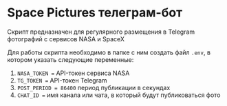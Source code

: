 # Space Pictures телеграм-бот

Скрипт предназначен для регулярного размещения в Telegram фотографий с сервисов NASA и SpaceX

Для работы скрипта необходимо в папке с ним создать файл `.env`, в котором указать следующие переменные:

1. `NASA_TOKEN =` API-токен сервиса NASA
2. `TG_TOKEN =`  API-токен Telegram
3. `POST_PERIOD = 86400` период публикации в секундах
4. `CHAT_ID =` имя канала или чата, в который будут публиковаться фото
